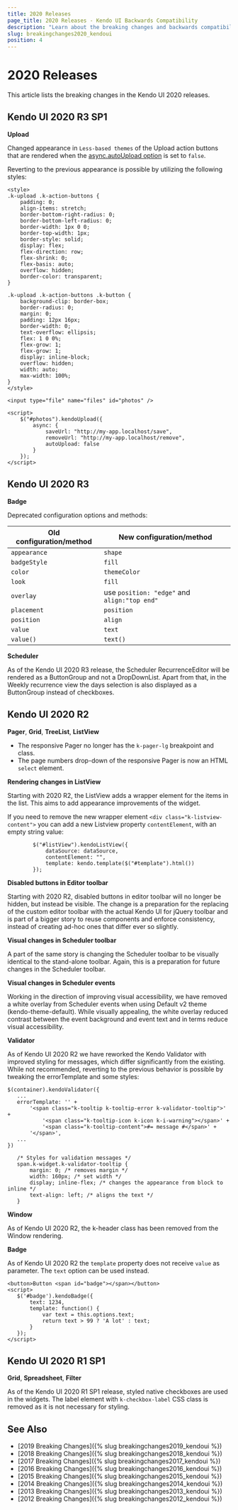 ```yaml
---
title: 2020 Releases
page_title: 2020 Releases - Kendo UI Backwards Compatibility
description: "Learn about the breaking changes and backwards compatibility released by Kendo UI in 2020."
slug: breakingchanges2020_kendoui
position: 4
---
```


# 2020 Releases

This article lists the breaking changes in the Kendo UI 2020 releases.

## Kendo UI 2020 R3 SP1

**Upload**

Changed appearance in `Less-based themes` of the Upload action buttons that are rendered when the [async.autoUpload option](https://docs.telerik.com/kendo-ui/api/javascript/ui/upload/configuration/async.autoupload) is set to `false`.

Reverting to the previous appearance is possible by utilizing the following styles:

```
<style>
.k-upload .k-action-buttons {
    padding: 0;
    align-items: stretch;
    border-bottom-right-radius: 0;
    border-bottom-left-radius: 0;
    border-width: 1px 0 0;
    border-top-width: 1px;
    border-style: solid;
    display: flex;
    flex-direction: row;
    flex-shrink: 0;
    flex-basis: auto;
    overflow: hidden;
    border-color: transparent;
}

.k-upload .k-action-buttons .k-button {
    background-clip: border-box;
    border-radius: 0;
    margin: 0;
    padding: 12px 16px;
    border-width: 0;
    text-overflow: ellipsis;
    flex: 1 0 0%;
    flex-grow: 1;
    flex-grow: 1;
    display: inline-block;
    overflow: hidden;
    width: auto;
    max-width: 100%;
}
</style>

<input type="file" name="files" id="photos" />

<script>
    $("#photos").kendoUpload({
        async: {
            saveUrl: "http://my-app.localhost/save",
            removeUrl: "http://my-app.localhost/remove",
            autoUpload: false
        }
    });
</script>
```

## Kendo UI 2020 R3

**Badge**

Deprecated configuration options and methods:

<table>
    <thead>
        <tr>
            <th>Old configuration/method</th><th>New configuration/method</th>
        </tr>
    </thead>
    <tbody>
        <tr>
            <td><code>appearance</code></td><td><code>shape</code></td>
        </tr>
        <tr>
            <td><code>badgeStyle</code></td><td><code>fill</code></td>
        </tr>
        <tr>
            <td><code>color</code></td><td><code>themeColor</code></td>
        </tr>
        <tr>
            <td><code>look</code></td><td><code>fill</code></td>
        </tr>
      <tr>
            <td><code>overlay</code></td><td>use <code>position: "edge"</code> and <code>align:"top end"</code></td>
        </tr>
        <tr>
            <td><code>placement</code></td><td><code>position</code></td>
        </tr>
        <tr>
            <td><code>position</code></td><td><code>align</code></td>
        </tr>
        <tr>
            <td><code>value</code></td><td><code>text</code></td>
        </tr>
        <tr>
            <td><code>value()</code></td><td><code>text()</code></td>
        </tr>
    </tbody>
</table>

**Scheduler**

As of the Kendo UI 2020 R3 release, the Scheduler RecurrenceEditor will be rendered as a ButtonGroup and not a DropDownList. Apart from that, in the Weekly recurrence view the days selection is also displayed as a ButtonGroup instead of checkboxes.

## Kendo UI 2020 R2

**Pager**, **Grid**, **TreeList**, **ListView**

* The responsive Pager no longer has the `k-pager-lg` breakpoint and class.
* The page numbers drop-down of the responsive Pager is now an HTML `select` element.

**Rendering changes in ListView**

Starting with 2020 R2, the ListView adds a wrapper element for the items in the list. This aims to add appearance improvements of the widget.

If you need to remove the new wrapper element `<div class="k-listview-content">` you can add a new Listview property `contentElement`, with an empty string value:

```
        $("#listView").kendoListView({
            dataSource: dataSource,
            contentElement: "",
            template: kendo.template($("#template").html())
        });
```

**Disabled buttons in Editor toolbar**

Starting with 2020 R2, disabled buttons in editor toolbar will no longer be hidden, but instead be visible. The change is a preparation for the replacing of the custom editor toolbar with the actual Kendo UI for jQuery toolbar and is part of a bigger story to reuse components and enforce consistency, instead of creating ad-hoc ones that differ ever so slightly.

**Visual changes in Scheduler toolbar**

A part of the same story is changing the Scheduler toolbar to be visually identical to the stand-alone toolbar. Again, this is a preparation for future changes in the Scheduler toolbar.

**Visual changes in Scheduler events**

Working in the direction of improving visual accessibility, we have removed a white overlay from Scheduler events when using Default v2 theme (kendo-theme-default). While visually appealing, the white overlay reduced contrast between the event background and event text and in terms reduce visual accessibility.

**Validator**

As of Kendo UI 2020 R2 we have reworked the Kendo Validator with improved styling for messages, which differ significantly from the existing. While not recommended, reverting to the previous behavior is possible by tweaking the errorTemplate and some styles:

 ```
 $(container).kendoValidator({
    ...
    errorTemplate: '' +
        '<span class="k-tooltip k-tooltip-error k-validator-tooltip">' +
            '<span class="k-tooltip-icon k-icon k-i-warning"></span>' +
            '<span class="k-tooltip-content">#= message #</span>' +
        '</span>',
    ...
})
 ```

 ```
    /* Styles for validation messages */
    span.k-widget.k-validator-tooltip {
        margin: 0; /* removes margin */
        width: 160px; /* set width */
        display; inline-flex; /* changes the appearance from block to inline */
        text-align: left; /* aligns the text */
    }
 ```
**Window**

As of Kendo UI 2020 R2, the k-header class has been removed from the Window rendering.

 **Badge**

 As of Kendo UI 2020 R2 the `template` property does not receive `value` as parameter. The `text` option can be used instead.

 ```
<button>Button <span id="badge"></span></button>
<script>
    $('#badge').kendoBadge({
        text: 1234,
        template: function() {
            var text = this.options.text;
            return text > 99 ? 'A lot' : text;
        }
    });
</script>
 ```


## Kendo UI 2020 R1 SP1

**Grid**, **Spreadsheet**, **Filter**

As of the Kendo UI 2020 R1 SP1 release, styled native checkboxes are used in the widgets. The label element with `k-checkbox-label` CSS class is removed as it is not necessary for styling.


## See Also

* [2019 Breaking Changes]({% slug breakingchanges2019_kendoui %})
* [2018 Breaking Changes]({% slug breakingchanges2018_kendoui %})
* [2017 Breaking Changes]({% slug breakingchanges2017_kendoui %})
* [2016 Breaking Changes]({% slug breakingchanges2016_kendoui %})
* [2015 Breaking Changes]({% slug breakingchanges2015_kendoui %})
* [2014 Breaking Changes]({% slug breakingchanges2014_kendoui %})
* [2013 Breaking Changes]({% slug breakingchanges2013_kendoui %})
* [2012 Breaking Changes]({% slug breakingchanges2012_kendoui %})

